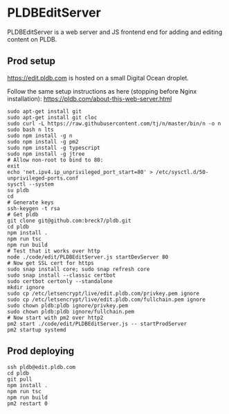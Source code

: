 # PLDBEditServer

PLDBEditServer is a web server and JS frontend end for adding and editing content on PLDB.

## Prod setup

https://edit.pldb.com is hosted on a small Digital Ocean droplet.

Follow the same setup instructions as here (stopping before Nginx installation): https://pldb.com/about-this-web-server.html

```
sudo apt-get install git
sudo apt-get install git cloc
sudo curl -L https://raw.githubusercontent.com/tj/n/master/bin/n -o n
sudo bash n lts
sudo npm install -g n
sudo npm install -g pm2
sudo npm install -g typescript
sudo npm install -g jtree
# Allow non-root to bind to 80:
exit
echo 'net.ipv4.ip_unprivileged_port_start=80' > /etc/sysctl.d/50-unprivileged-ports.conf
sysctl --system
su pldb
cd
# Generate keys
ssh-keygen -t rsa
# Get pldb
git clone git@github.com:breck7/pldb.git
cd pldb
npm install .
npm run tsc
npm run build
# Test that it works over http
node ./code/edit/PLDBEditServer.js startDevServer 80
# Now get SSL cert for https
sudo snap install core; sudo snap refresh core
sudo snap install --classic certbot
sudo certbot certonly --standalone
mkdir ignore
sudo cp /etc/letsencrypt/live/edit.pldb.com/privkey.pem ignore
sudo cp /etc/letsencrypt/live/edit.pldb.com/fullchain.pem ignore
sudo chown pldb:pldb ignore/privkey.pem
sudo chown pldb:pldb ignore/fullchain.pem
# Now start with pm2 over http2
pm2 start ./code/edit/PLDBEditServer.js -- startProdServer
pm2 startup systemd
```

## Prod deploying

```
ssh pldb@edit.pldb.com
cd pldb
git pull
npm install .
npm run tsc
npm run build
pm2 restart 0
```

